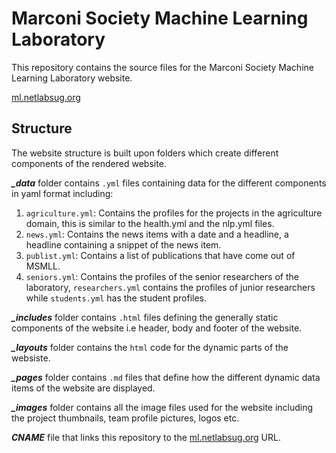 # Marconi Society Machine Learning Laboratory
This repository contains the source files for the Marconi Society Machine Learning Laboratory website.

[ml.netlabsug.org](https://ml.netlabsug.org/)

## Structure
The website structure is built upon folders which create different components of the rendered website.

_**_data**_ folder contains `.yml` files containing data for the different components in yaml format including:
  1. `agriculture.yml`: Contains the profiles for the projects in the agriculture domain, this is similar to the
      health.yml and the nlp.yml files.
  2. `news.yml`: Contains the news items with a date and a headline, a headline containing a snippet of the news
      item.
  3. `publist.yml`: Contains a list of publications that have come out of MSMLL.
  4. `seniors.yml`: Contains the profiles of the senior researchers of the laboratory, `researchers.yml` contains the
      profiles of junior researchers while `students.yml` has the student profiles.
      
 _**_includes**_ folder contains `.html` files defining the generally static components of the website i.e 
 header, body and footer of the website.
 
 _**_layouts**_ folder contains the `html` code for the dynamic parts of the websiste.
 
 _**_pages**_ folder contains `.md` files that define how the different dynamic data items of the website are displayed.
 
 _**_images**_ folder contains all the image files used for the website including the project thumbnails, team profile pictures,
 logos etc.
 
 _**CNAME**_ file that links this repository to the [ml.netlabsug.org](ml.netlabsug.org) URL.
